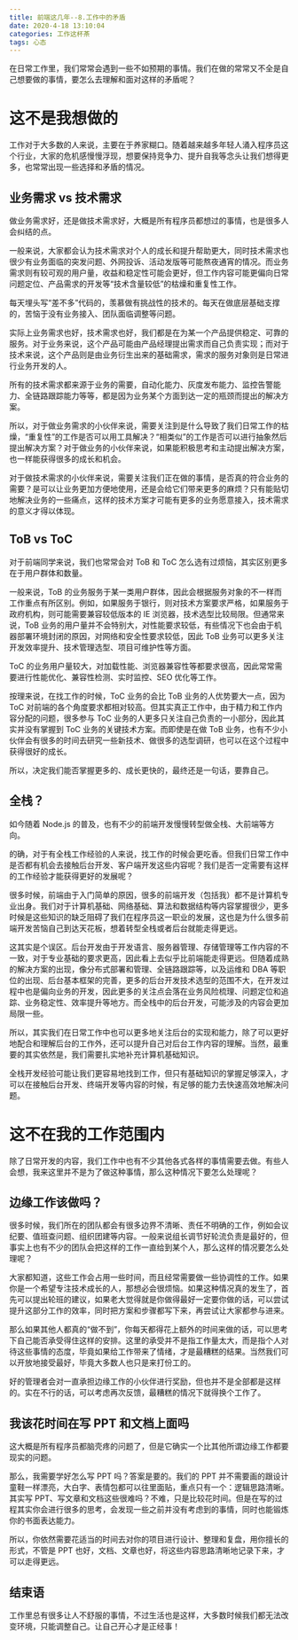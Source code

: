 ```yaml
---
title: 前端这几年--8.工作中的矛盾
date: 2020-4-18 13:10:04
categories: 工作这杯茶
tags: 心态
---
```


在日常工作里，我们常常会遇到一些不如预期的事情。我们在做的常常又不全是自己想要做的事情，要怎么去理解和面对这样的矛盾呢？

<!--more-->

# 这不是我想做的
工作对于大多数的人来说，主要在于养家糊口。随着越来越多年轻人涌入程序员这个行业，大家的危机感慢慢浮现，想要保持竞争力、提升自我等念头让我们想得更多，也常常出现一些选择和矛盾的情况。

## 业务需求 vs 技术需求
做业务需求好，还是做技术需求好，大概是所有程序员都想过的事情，也是很多人会纠结的点。

一般来说，大家都会认为技术需求对个人的成长和提升帮助更大，同时技术需求也很少有业务面临的突发问题、外网投诉、活动发版等可能熬夜通宵的情况。而业务需求则有较可观的用户量，收益和稳定性可能会更好，但工作内容可能更偏向日常问题定位、产品需求的开发等“技术含量较低”的枯燥和重复性工作。

每天埋头写“差不多”代码的，羡慕做有挑战性的技术的。每天在做底层基础支撑的，苦恼于没有业务接入、团队面临调整等问题。

实际上业务需求也好，技术需求也好，我们都是在为某一个产品提供稳定、可靠的服务。对于业务来说，这个产品可能由产品经理提出需求而自己负责实现；而对于技术来说，这个产品则是由业务衍生出来的基础需求，需求的服务对象则是日常进行业务开发的人。

所有的技术需求都来源于业务的需要，自动化能力、灰度发布能力、监控告警能力、全链路跟踪能力等等，都是因为业务某个方面到达一定的瓶颈而提出的解决方案。

所以，对于做业务需求的小伙伴来说，需要关注到是什么导致了我们日常工作的枯燥，“重复性”的工作是否可以用工具解决？“相类似”的工作是否可以进行抽象然后提出解决方案？对于做业务的小伙伴来说，如果能积极思考和主动提出解决方案，也一样能获得很多的成长和机会。

对于做技术需求的小伙伴来说，需要关注我们正在做的事情，是否真的符合业务的需要？是可以让业务更加方便地使用，还是会给它们带来更多的麻烦？只有能贴切地解决业务的一些痛点，这样的技术方案才可能有更多的业务愿意接入，技术需求的意义才得以体现。

## ToB vs ToC
对于前端同学来说，我们也常常会对 ToB 和 ToC 怎么选有过烦恼，其实区别更多在于用户群体和数量。

一般来说，ToB 的业务服务于某一类用户群体，因此会根据服务对象的不一样而工作重点有所区别。例如，如果服务于银行，则对技术方案要求严格，如果服务于政府机构，则可能需要兼容较低版本的 IE 浏览器，技术选型比较局限。但通常来说，ToB 业务的用户量并不会特别大，对性能要求较低，有些情况下也会由于机器部署环境封闭的原因，对网络和安全性要求较低，因此 ToB 业务可以更多关注开发效率提升、技术管理选型、项目可维护性等方面。

ToC 的业务用户量较大，对加载性能、浏览器兼容性等都要求很高，因此常常需要进行性能优化、兼容性检测、实时监控、SEO 优化等工作。

按理来说，在找工作的时候，ToC 业务的会比 ToB 业务的人优势要大一点，因为 ToC 对前端的各个角度要求都相对较高。但其实真正工作中，由于精力和工作内容分配的问题，很多参与 ToC 业务的人更多只关注自己负责的一小部分，因此其实并没有掌握到 ToC 业务的关键技术方案。而即使是在做 ToB 业务，也有不少小伙伴会有很多的时间去研究一些新技术、做很多的选型调研，也可以在这个过程中获得很好的成长。

所以，决定我们能否掌握更多的、成长更快的，最终还是一句话，要靠自己。

## 全栈？
如今随着 Node.js 的普及，也有不少的前端开发慢慢转型做全栈、大前端等方向。

的确，对于有全栈工作经验的人来说，找工作的时候会更吃香。但我们日常工作中是否都有机会去接触后台开发、客户端开发这些内容呢？我们是否一定需要有这样的工作经验才能获得更好的发展呢？

很多时候，前端由于入门简单的原因，很多的前端开发（包括我）都不是计算机专业出身。我们对于计算机基础、网络基础、算法和数据结构等内容掌握很少，更多时候是这些知识的缺乏阻碍了我们在程序员这一职业的发展，这也是为什么很多前端开发苦恼自己到达天花板，想着转型全栈或者后台就能走得更远。

这其实是个误区。后台开发由于开发语言、服务器管理、存储管理等工作内容的不一致，对于专业基础的要求更高，因此看上去似乎比前端能走得更远。但随着成熟的解决方案的出现，像分布式部署和管理、全链路跟踪等，以及运维和 DBA 等职位的出现、后台基本框架的完善，更多的后台开发技术选型的范围不大，在开发过程中也是偏向业务的开发，因此更多的关注点会落在业务风险梳理、问题定位和追踪、业务稳定性、效率提升等地方。而全栈中的后台开发，可能涉及的内容会更加局限一些。

所以，其实我们在日常工作中也可以更多地关注后台的实现和能力，除了可以更好地配合和理解后台的工作外，还可以提升自己对后台工作内容的理解。当然，最重要的其实依然是，我们需要扎实地补充计算机基础知识。

全栈开发经验可能让我们更容易地找到工作，但只有基础知识的掌握足够深入，才可以在接触后台开发、终端开发等内容的时候，有足够的能力去快速高效地解决问题。

# 这不在我的工作范围内
除了日常开发的内容，我们工作中也有不少其他各式各样的事情需要去做。有些人会想，我来这里并不是为了做这种事情，那么这种情况下要怎么处理呢？

## 边缘工作该做吗？
很多时候，我们所在的团队都会有很多边界不清晰、责任不明确的工作，例如会议纪要、值班查问题、组织团建等内容。一般来说组长调节好轮流负责是最好的，但事实上也有不少的团队会把这样的工作一直给到某个人，那么这样的情况要怎么处理呢？

大家都知道，这些工作会占用一些时间，而且经常需要做一些协调性的工作。如果你是一个希望专注技术成长的人，那想必会很烦恼。如果这种情况真的发生了，首先可以提出轮班的建议，如果老大觉得就是你做得最好一定要你做的话，可以尝试提升这部分工作的效率，同时把方案和步骤都写下来，再尝试让大家都参与进来。

那么如果其他人都真的“做不到”，你每天都得花上额外的时间来做的话，可以思考下自己能否承受得住这样的安排。这里的承受并不是指工作量太大，而是指个人对待这些事情的态度，毕竟如果给工作带来了情绪，才是最糟糕的结果。当然我们可以开放地接受最好，毕竟大多数人也只是来打份工的。

好的管理者会对一直承担边缘工作的小伙伴进行奖励，但也并不是全部都是这样的。实在不行的话，可以考虑再次反馈，最糟糕的情况下就得换个工作了。

## 我该花时间在写 PPT 和文档上面吗
这大概是所有程序员都脑壳疼的问题了，但是它确实一个比其他所谓边缘工作都要现实的问题。

那么，我需要学好怎么写 PPT 吗？答案是要的。我们的 PPT 并不需要画的跟设计童鞋一样漂亮，大白字、表情包都可以往里面贴，重点只有一个：逻辑思路清晰。其实写 PPT、写文章和文档这些很难吗？不难，只是比较花时间。但是在写的过程其实你会进行很多的思考，会发现一些之前并没有考虑到的事情，同时也能锻炼你的书面表达能力。

所以，你依然需要花适当的时间去对你的项目进行设计、整理和复盘，用你擅长的形式，不管是 PPT 也好，文档、文章也好，将这些内容思路清晰地记录下来，才可以走得更远。

## 结束语
工作里总有很多让人不舒服的事情，不过生活也是这样，大多数时候我们都无法改变环境，只能调整自己。让自己开心才是正经事！